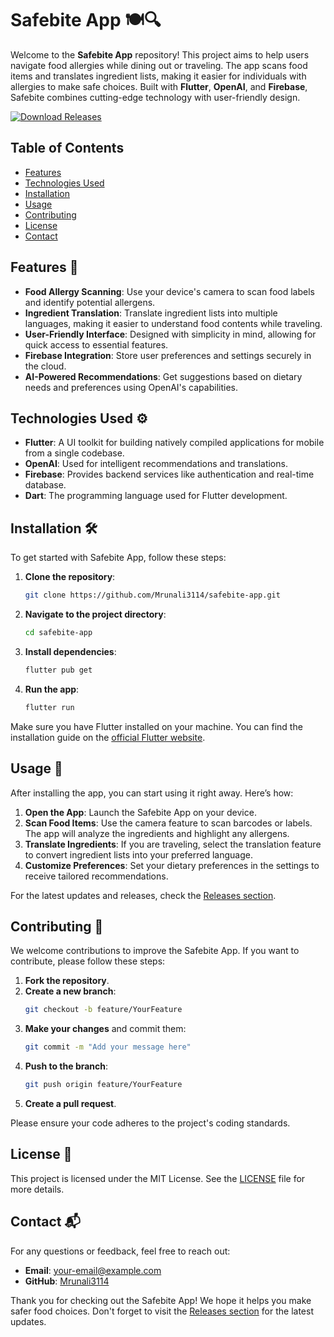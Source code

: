 # Safebite App 🍽️🔍

Welcome to the **Safebite App** repository! This project aims to help users navigate food allergies while dining out or traveling. The app scans food items and translates ingredient lists, making it easier for individuals with allergies to make safe choices. Built with **Flutter**, **OpenAI**, and **Firebase**, Safebite combines cutting-edge technology with user-friendly design.

[![Download Releases](https://img.shields.io/badge/Download%20Releases-Click%20Here-blue)](https://github.com/Mrunali3114/safebite-app/releases)

## Table of Contents

- [Features](#features)
- [Technologies Used](#technologies-used)
- [Installation](#installation)
- [Usage](#usage)
- [Contributing](#contributing)
- [License](#license)
- [Contact](#contact)

## Features 🌟

- **Food Allergy Scanning**: Use your device's camera to scan food labels and identify potential allergens.
- **Ingredient Translation**: Translate ingredient lists into multiple languages, making it easier to understand food contents while traveling.
- **User-Friendly Interface**: Designed with simplicity in mind, allowing for quick access to essential features.
- **Firebase Integration**: Store user preferences and settings securely in the cloud.
- **AI-Powered Recommendations**: Get suggestions based on dietary needs and preferences using OpenAI's capabilities.

## Technologies Used ⚙️

- **Flutter**: A UI toolkit for building natively compiled applications for mobile from a single codebase.
- **OpenAI**: Used for intelligent recommendations and translations.
- **Firebase**: Provides backend services like authentication and real-time database.
- **Dart**: The programming language used for Flutter development.

## Installation 🛠️

To get started with Safebite App, follow these steps:

1. **Clone the repository**:
   ```bash
   git clone https://github.com/Mrunali3114/safebite-app.git
   ```

2. **Navigate to the project directory**:
   ```bash
   cd safebite-app
   ```

3. **Install dependencies**:
   ```bash
   flutter pub get
   ```

4. **Run the app**:
   ```bash
   flutter run
   ```

Make sure you have Flutter installed on your machine. You can find the installation guide on the [official Flutter website](https://flutter.dev/docs/get-started/install).

## Usage 📱

After installing the app, you can start using it right away. Here’s how:

1. **Open the App**: Launch the Safebite App on your device.
2. **Scan Food Items**: Use the camera feature to scan barcodes or labels. The app will analyze the ingredients and highlight any allergens.
3. **Translate Ingredients**: If you are traveling, select the translation feature to convert ingredient lists into your preferred language.
4. **Customize Preferences**: Set your dietary preferences in the settings to receive tailored recommendations.

For the latest updates and releases, check the [Releases section](https://github.com/Mrunali3114/safebite-app/releases).

## Contributing 🤝

We welcome contributions to improve the Safebite App. If you want to contribute, please follow these steps:

1. **Fork the repository**.
2. **Create a new branch**:
   ```bash
   git checkout -b feature/YourFeature
   ```
3. **Make your changes** and commit them:
   ```bash
   git commit -m "Add your message here"
   ```
4. **Push to the branch**:
   ```bash
   git push origin feature/YourFeature
   ```
5. **Create a pull request**.

Please ensure your code adheres to the project's coding standards.

## License 📜

This project is licensed under the MIT License. See the [LICENSE](LICENSE) file for more details.

## Contact 📬

For any questions or feedback, feel free to reach out:

- **Email**: your-email@example.com
- **GitHub**: [Mrunali3114](https://github.com/Mrunali3114)

Thank you for checking out the Safebite App! We hope it helps you make safer food choices. Don't forget to visit the [Releases section](https://github.com/Mrunali3114/safebite-app/releases) for the latest updates.